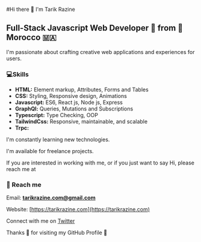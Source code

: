 #Hi there 👋 I'm Tarik Razine

## Full-Stack Javascript Web Developer 🤩 from **📍Morocco 🇲🇦**

I'm passionate about crafting creative web applications and experiences for users.

### 💻Skills

- **HTML:** Element markup, Attributes, Forms and Tables 
- **CSS:** Styling, Responsive design, Animations
- **Javascript:** ES6, React js, Node js, Express
- **GraphQl:** Queries, Mutations and Subscriptions
- **Typescript:** Type Checking, OOP
- **TailwindCss:** Responsive, maintainable, and scalable
- **Trpc:**

I'm constantly learning new technologies.

I'm available for freelance projects. 

If you are interested in working with me, or if you just want to say Hi, please reach me at

### 📧 Reach me

Email: **tarikrazine.com@gmail.com**

Website: [https://tarikrazine.com](https://tarikrazine.com)

Connect with me on [Twitter](https://twitter.com/tarik_razine)

Thanks 🙏 for visiting my GitHub Profile 🤩

<!---
tarikrazine/tarikrazine is a ✨ special ✨ repository because its `README.md` (this file) appears on your GitHub profile.
You can click the Preview link to take a look at your changes.
--->
